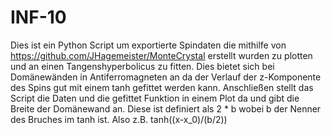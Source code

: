 # INF-10
Dies ist ein Python Script um exportierte Spindaten die mithilfe von https://github.com/JHagemeister/MonteCrystal erstellt wurden zu plotten und an einen Tangenshyperbolicus zu fitten. Dies bietet sich bei Domänewänden in Antiferromagneten an da der Verlauf der z-Komponente des Spins gut mit einem tanh gefittet werden kann. Anschließen stellt das Script die Daten und die gefittet Funktion in einem Plot da und gibt die Breite der Domänewand an. Diese ist definiert als 2 * b wobei b der Nenner des Bruches im tanh ist. Also z.B. tanh((x-x_0)/(b/2))
